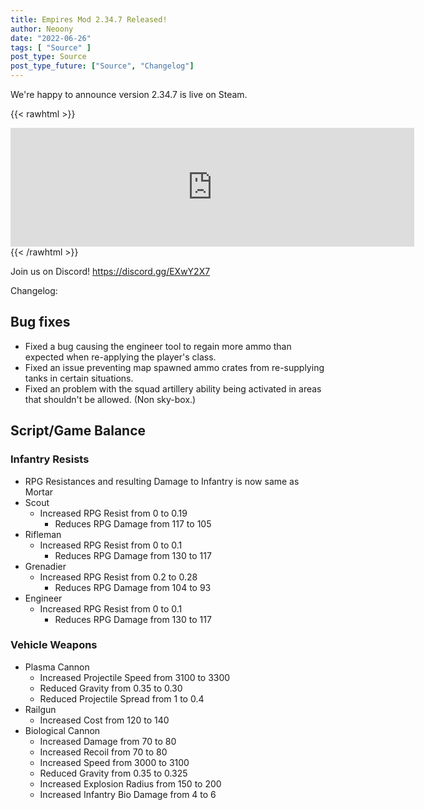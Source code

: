 ```yaml
---
title: Empires Mod 2.34.7 Released!
author: Neoony
date: "2022-06-26"
tags: [ "Source" ]
post_type: Source
post_type_future: ["Source", "Changelog"]
---
```



We're happy to announce version 2.34.7 is live on Steam.

{{< rawhtml >}}
<iframe src="https://store.steampowered.com/widget/17740/" frameborder="0" width="646" height="190"></iframe>
{{< /rawhtml >}}

Join us on Discord! https://discord.gg/EXwY2X7

Changelog:

## Bug fixes

- Fixed a bug causing the engineer tool to regain more ammo than expected when re-applying the player's class.
- Fixed an issue preventing map spawned ammo crates from re-supplying tanks in certain situations.
- Fixed an problem with the squad artillery ability being activated in areas that shouldn't be allowed. (Non sky-box.)


## Script/Game Balance

### Infantry Resists
- RPG Resistances and resulting Damage to Infantry is now same as Mortar
- Scout
	- Increased RPG Resist from 0 to 0.19 
    	- Reduces RPG Damage from 117 to 105
- Rifleman
	- Increased RPG Resist from 0 to 0.1
		- Reduces RPG Damage from 130 to 117
- Grenadier
	- Increased RPG Resist from 0.2 to 0.28
    	- Reduces RPG Damage from 104 to 93
- Engineer
    - Increased RPG Resist from 0 to 0.1 
        - Reduces RPG Damage from 130 to 117


### Vehicle Weapons

- Plasma Cannon
    - Increased Projectile Speed from 3100 to 3300
    - Reduced Gravity from 0.35 to 0.30
    - Reduced Projectile Spread from 1 to 0.4
- Railgun
    - Increased Cost from 120 to 140
- Biological Cannon
    - Increased Damage from 70 to 80
    - Increased Recoil from 70 to 80
    - Increased Speed from 3000 to 3100
    - Reduced Gravity from 0.35 to 0.325
    - Increased Explosion Radius from 150 to 200
    - Increased Infantry Bio Damage from 4 to 6


